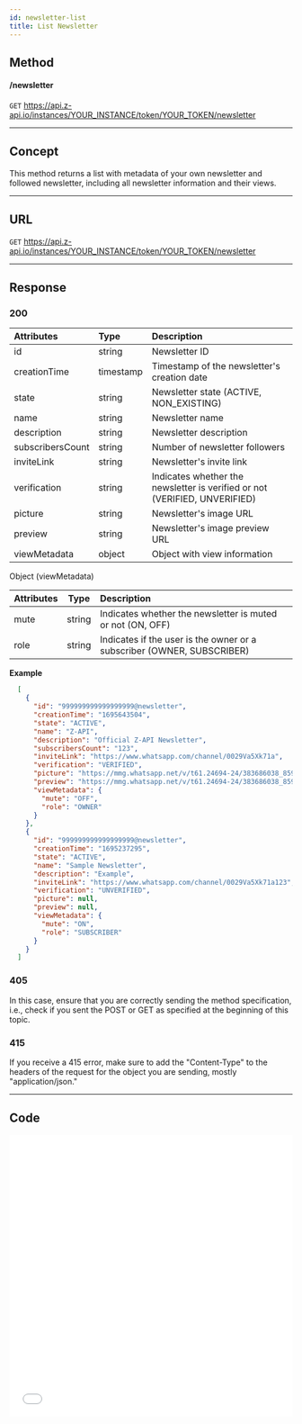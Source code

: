 ```yaml
---
id: newsletter-list
title: List Newsletter
---
```


## Method

#### /newsletter

`GET` https://api.z-api.io/instances/YOUR_INSTANCE/token/YOUR_TOKEN/newsletter

---

## Concept

This method returns a list with metadata of your own newsletter and followed newsletter, including all newsletter information and their views.

---

## URL

`GET` https://api.z-api.io/instances/YOUR_INSTANCE/token/YOUR_TOKEN/newsletter

---

## Response

### 200

| Attributes         | Type      | Description                                                  |
| :----------------- | :-------- | :----------------------------------------------------------- |
| id                 | string    | Newsletter ID                                                   |
| creationTime       | timestamp | Timestamp of the newsletter's creation date                     |
| state              | string    | Newsletter state (ACTIVE, NON_EXISTING)                         |
| name               | string    | Newsletter name                                                |
| description        | string    | Newsletter description                                         |
| subscribersCount   | string    | Number of newsletter followers                                 |
| inviteLink         | string    | Newsletter's invite link                                       |
| verification       | string    | Indicates whether the newsletter is verified or not (VERIFIED, UNVERIFIED) |
| picture            | string    | Newsletter's image URL                                         |
| preview            | string    | Newsletter's image preview URL                                 |
| viewMetadata       | object    | Object with view information                                 |

Object (viewMetadata)

| Attributes | Type   | Description                                                  |
| :--------  | :----: | :----------------------------------------------------------  |
| mute       | string | Indicates whether the newsletter is muted or not (ON, OFF)     |
| role       | string | Indicates if the user is the owner or a subscriber (OWNER, SUBSCRIBER) |

**Example**

```json
  [
    {
      "id": "999999999999999999@newsletter",
      "creationTime": "1695643504",
      "state": "ACTIVE",
      "name": "Z-API",
      "description": "Official Z-API Newsletter",
      "subscribersCount": "123",
      "inviteLink": "https://www.whatsapp.com/channel/0029Va5Xk71a",
      "verification": "VERIFIED",
      "picture": "https://mmg.whatsapp.net/v/t61.24694-24/383686038_859672472421500_990610487096734362_n.jpg?ccb=11-4&oh=01_AdS-Wk3RSfXmtEqDA4-LTFaZQILXZSprywV8EwNoZPOaGw&oe=651EF162&_nc_sid=000000&_nc_cat=111",
      "preview": "https://mmg.whatsapp.net/v/t61.24694-24/383686038_859672472421500_990610487096734362_n.jpg?stp=dst-jpg_s192x192&ccb=11-4&oh=01_AdRltWYOZftf0cnm-GNw5RRGoxQ53nJR9zzxxot_N7JQCw&oe=651EF162&_nc_sid=000000&_nc_cat=111",
      "viewMetadata": {
        "mute": "OFF",
        "role": "OWNER"
      }
    },
    {
      "id": "999999999999999999@newsletter",
      "creationTime": "1695237295",
      "state": "ACTIVE",
      "name": "Sample Newsletter",
      "description": "Example",
      "inviteLink": "https://www.whatsapp.com/channel/0029Va5Xk71a123",
      "verification": "UNVERIFIED",
      "picture": null,
      "preview": null,
      "viewMetadata": {
        "mute": "ON",
        "role": "SUBSCRIBER"
      }
    }
  ]
```

### 405

In this case, ensure that you are correctly sending the method specification, i.e., check if you sent the POST or GET as specified at the beginning of this topic.

### 415

If you receive a 415 error, make sure to add the "Content-Type" to the headers of the request for the object you are sending, mostly "application/json."

<!-- --- -->

---

## Code

<iframe src="//api.apiembed.com/?source=https://raw.githubusercontent.com/Z-API/z-api-docs/main/json-examples/get-newsletter-list.json&targets=all" frameborder="0" scrolling="no" width="100%" height="500px" seamless></iframe>